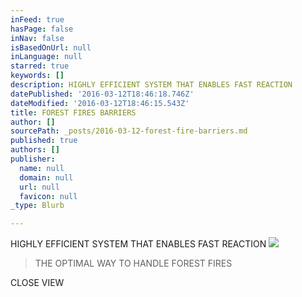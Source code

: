 ```yaml
---
inFeed: true
hasPage: false
inNav: false
isBasedOnUrl: null
inLanguage: null
starred: true
keywords: []
description: HIGHLY EFFICIENT SYSTEM THAT ENABLES FAST REACTION
datePublished: '2016-03-12T18:46:18.746Z'
dateModified: '2016-03-12T18:46:15.543Z'
title: FOREST FIRES BARRIERS
author: []
sourcePath: _posts/2016-03-12-forest-fire-barriers.md
published: true
authors: []
publisher:
  name: null
  domain: null
  url: null
  favicon: null
_type: Blurb

---
```

HIGHLY EFFICIENT SYSTEM THAT ENABLES FAST REACTION
![](https://the-grid-user-content.s3-us-west-2.amazonaws.com/26aa37c8-e514-4576-a0ad-1aa6421b2495.jpg)

> THE OPTIMAL WAY TO HANDLE FOREST FIRES

CLOSE VIEW